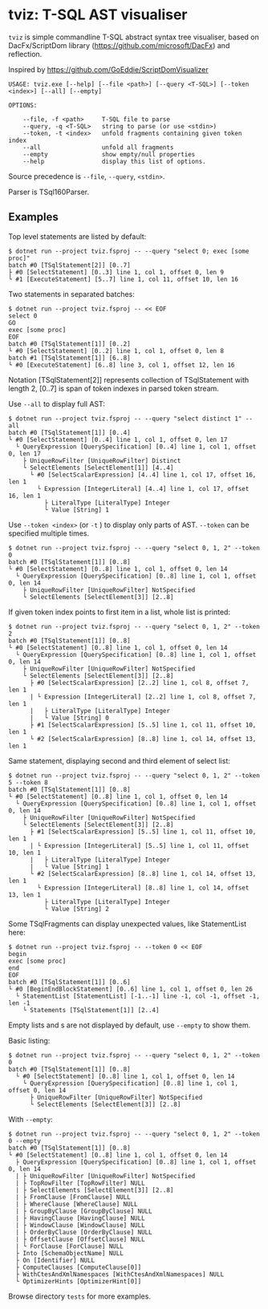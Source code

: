 tviz: T-SQL AST visualiser
==========================

`tviz` is simple commandline T-SQL abstract syntax tree visualiser,
based on DacFx/ScriptDom library (https://github.com/microsoft/DacFx)
and reflection.

Inspired by https://github.com/GoEddie/ScriptDomVisualizer

    USAGE: tviz.exe [--help] [--file <path>] [--query <T-SQL>] [--token <index>] [--all] [--empty]

    OPTIONS:

        --file, -f <path>     T-SQL file to parse
        --query, -q <T-SQL>   string to parse (or use <stdin>)
        --token, -t <index>   unfold fragments containing given token index
        --all                 unfold all fragments
        --empty               show empty/null properties
        --help                display this list of options.

Source precedence is `--file`, `--query`, `<stdin>`.

Parser is TSql160Parser.

Examples
--------

Top level statements are listed by default:

    $ dotnet run --project tviz.fsproj -- --query "select 0; exec [some proc]"
    batch #0 [TSqlStatement[2]] [0..7]
    ├ #0 [SelectStatement] [0..3] line 1, col 1, offset 0, len 9
    └ #1 [ExecuteStatement] [5..7] line 1, col 11, offset 10, len 16

Two statements in separated batches:

    $ dotnet run --project tviz.fsproj -- << EOF
    select 0
    GO
    exec [some proc]
    EOF
    batch #0 [TSqlStatement[1]] [0..2]
    └ #0 [SelectStatement] [0..2] line 1, col 1, offset 0, len 8
    batch #1 [TSqlStatement[1]] [6..8]
    └ #0 [ExecuteStatement] [6..8] line 3, col 1, offset 12, len 16

Notation [TSqlStatement[2]] represents collection of TSqlStatement with length 2,
[0..7] is span of token indexes in parsed token stream.

Use `--all` to display full AST:

    $ dotnet run --project tviz.fsproj -- --query "select distinct 1" --all
    batch #0 [TSqlStatement[1]] [0..4]
    └ #0 [SelectStatement] [0..4] line 1, col 1, offset 0, len 17
      └ QueryExpression [QuerySpecification] [0..4] line 1, col 1, offset 0, len 17
        ├ UniqueRowFilter [UniqueRowFilter] Distinct
        └ SelectElements [SelectElement[1]] [4..4]
          └ #0 [SelectScalarExpression] [4..4] line 1, col 17, offset 16, len 1
            └ Expression [IntegerLiteral] [4..4] line 1, col 17, offset 16, len 1
              ├ LiteralType [LiteralType] Integer
              └ Value [String] 1

Use `--token <index>` (or `-t` <index>) to display only parts of AST.
`--token` can be specified multiple times.

    $ dotnet run --project tviz.fsproj -- --query "select 0, 1, 2" --token 0
    batch #0 [TSqlStatement[1]] [0..8]
    └ #0 [SelectStatement] [0..8] line 1, col 1, offset 0, len 14
      └ QueryExpression [QuerySpecification] [0..8] line 1, col 1, offset 0, len 14
        ├ UniqueRowFilter [UniqueRowFilter] NotSpecified
        └ SelectElements [SelectElement[3]] [2..8]

If given token index points to first item in a list, whole list is printed:

    $ dotnet run --project tviz.fsproj -- --query "select 0, 1, 2" --token 2
    batch #0 [TSqlStatement[1]] [0..8]
    └ #0 [SelectStatement] [0..8] line 1, col 1, offset 0, len 14
      └ QueryExpression [QuerySpecification] [0..8] line 1, col 1, offset 0, len 14
        ├ UniqueRowFilter [UniqueRowFilter] NotSpecified
        └ SelectElements [SelectElement[3]] [2..8]
          ├ #0 [SelectScalarExpression] [2..2] line 1, col 8, offset 7, len 1
          | └ Expression [IntegerLiteral] [2..2] line 1, col 8, offset 7, len 1
          |   ├ LiteralType [LiteralType] Integer
          |   └ Value [String] 0
          ├ #1 [SelectScalarExpression] [5..5] line 1, col 11, offset 10, len 1
          └ #2 [SelectScalarExpression] [8..8] line 1, col 14, offset 13, len 1

Same statement, displaying second and third element of select list:

    $ dotnet run --project tviz.fsproj -- --query "select 0, 1, 2" --token 5 --token 8
    batch #0 [TSqlStatement[1]] [0..8]
    └ #0 [SelectStatement] [0..8] line 1, col 1, offset 0, len 14
      └ QueryExpression [QuerySpecification] [0..8] line 1, col 1, offset 0, len 14
        ├ UniqueRowFilter [UniqueRowFilter] NotSpecified
        └ SelectElements [SelectElement[3]] [2..8]
          ├ #1 [SelectScalarExpression] [5..5] line 1, col 11, offset 10, len 1
          | └ Expression [IntegerLiteral] [5..5] line 1, col 11, offset 10, len 1
          |   ├ LiteralType [LiteralType] Integer
          |   └ Value [String] 1
          └ #2 [SelectScalarExpression] [8..8] line 1, col 14, offset 13, len 1
            └ Expression [IntegerLiteral] [8..8] line 1, col 14, offset 13, len 1
              ├ LiteralType [LiteralType] Integer
              └ Value [String] 2

Some TSqlFragments can display unexpected values, like StatementList here:

    $ dotnet run --project tviz.fsproj -- --token 0 << EOF
    begin
    exec [some proc]
    end
    EOF
    batch #0 [TSqlStatement[1]] [0..6]
    └ #0 [BeginEndBlockStatement] [0..6] line 1, col 1, offset 0, len 26
      └ StatementList [StatementList] [-1..-1] line -1, col -1, offset -1, len -1
        └ Statements [TSqlStatement[1]] [2..4]

Empty lists and <null>s are not displayed by default, use `--empty` to show them.

Basic listing:

    $ dotnet run --project tviz.fsproj -- --query "select 0, 1, 2" --token 0
    batch #0 [TSqlStatement[1]] [0..8]
      └ #0 [SelectStatement] [0..8] line 1, col 1, offset 0, len 14
        └ QueryExpression [QuerySpecification] [0..8] line 1, col 1, offset 0, len 14
          ├ UniqueRowFilter [UniqueRowFilter] NotSpecified
          └ SelectElements [SelectElement[3]] [2..8]

With `--empty`:

    $ dotnet run --project tviz.fsproj -- --query "select 0, 1, 2" --token 0 --empty
    batch #0 [TSqlStatement[1]] [0..8]
    └ #0 [SelectStatement] [0..8] line 1, col 1, offset 0, len 14
      ├ QueryExpression [QuerySpecification] [0..8] line 1, col 1, offset 0, len 14
      | ├ UniqueRowFilter [UniqueRowFilter] NotSpecified
      | ├ TopRowFilter [TopRowFilter] NULL
      | ├ SelectElements [SelectElement[3]] [2..8]
      | ├ FromClause [FromClause] NULL
      | ├ WhereClause [WhereClause] NULL
      | ├ GroupByClause [GroupByClause] NULL
      | ├ HavingClause [HavingClause] NULL
      | ├ WindowClause [WindowClause] NULL
      | ├ OrderByClause [OrderByClause] NULL
      | ├ OffsetClause [OffsetClause] NULL
      | └ ForClause [ForClause] NULL
      ├ Into [SchemaObjectName] NULL
      ├ On [Identifier] NULL
      ├ ComputeClauses [ComputeClause[0]]
      ├ WithCtesAndXmlNamespaces [WithCtesAndXmlNamespaces] NULL
      └ OptimizerHints [OptimizerHint[0]]

Browse directory `tests` for more examples.
